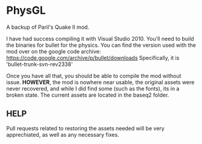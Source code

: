 # PhysGL
A backup of Paril's Quake II mod.

I have had success compiling it with Visual Studio 2010. You'll need to build the binaries for bullet for the physics.
You can find the version used with the mod over on the google code archive: https://code.google.com/archive/p/bullet/downloads
Specifically, it is 'bullet-trunk-svn-rev2338'

Once you have all that, you should be able to compile the mod without issue. **HOWEVER**, the mod is nowhere near usable, the original assets were never recovered, and while I did find some (such as the fonts), its in a broken state. The current assets are located in the baseq2 folder.

## HELP
Pull requests related to restoring the assets needed will be very apprechiated, as well as any necessary fixes.
